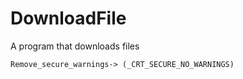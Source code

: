 # DownloadFile
A program that downloads files

```Mermaid
Remove_secure_warnings-> (_CRT_SECURE_NO_WARNINGS)
```
